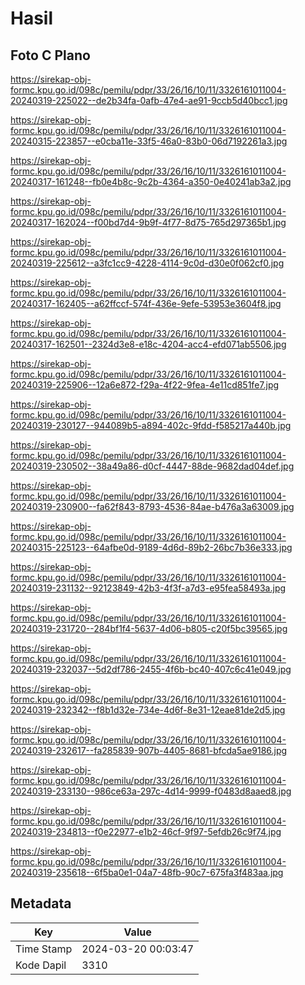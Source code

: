 # Hasil

## Foto C Plano

https://sirekap-obj-formc.kpu.go.id/098c/pemilu/pdpr/33/26/16/10/11/3326161011004-20240319-225022--de2b34fa-0afb-47e4-ae91-9ccb5d40bcc1.jpg

https://sirekap-obj-formc.kpu.go.id/098c/pemilu/pdpr/33/26/16/10/11/3326161011004-20240315-223857--e0cba11e-33f5-46a0-83b0-06d7192261a3.jpg

https://sirekap-obj-formc.kpu.go.id/098c/pemilu/pdpr/33/26/16/10/11/3326161011004-20240317-161248--fb0e4b8c-9c2b-4364-a350-0e40241ab3a2.jpg

https://sirekap-obj-formc.kpu.go.id/098c/pemilu/pdpr/33/26/16/10/11/3326161011004-20240317-162024--f00bd7d4-9b9f-4f77-8d75-765d297365b1.jpg

https://sirekap-obj-formc.kpu.go.id/098c/pemilu/pdpr/33/26/16/10/11/3326161011004-20240319-225612--a3fc1cc9-4228-4114-9c0d-d30e0f062cf0.jpg

https://sirekap-obj-formc.kpu.go.id/098c/pemilu/pdpr/33/26/16/10/11/3326161011004-20240317-162405--a62ffccf-574f-436e-9efe-53953e3604f8.jpg

https://sirekap-obj-formc.kpu.go.id/098c/pemilu/pdpr/33/26/16/10/11/3326161011004-20240317-162501--2324d3e8-e18c-4204-acc4-efd071ab5506.jpg

https://sirekap-obj-formc.kpu.go.id/098c/pemilu/pdpr/33/26/16/10/11/3326161011004-20240319-225906--12a6e872-f29a-4f22-9fea-4e11cd851fe7.jpg

https://sirekap-obj-formc.kpu.go.id/098c/pemilu/pdpr/33/26/16/10/11/3326161011004-20240319-230127--944089b5-a894-402c-9fdd-f585217a440b.jpg

https://sirekap-obj-formc.kpu.go.id/098c/pemilu/pdpr/33/26/16/10/11/3326161011004-20240319-230502--38a49a86-d0cf-4447-88de-9682dad04def.jpg

https://sirekap-obj-formc.kpu.go.id/098c/pemilu/pdpr/33/26/16/10/11/3326161011004-20240319-230900--fa62f843-8793-4536-84ae-b476a3a63009.jpg

https://sirekap-obj-formc.kpu.go.id/098c/pemilu/pdpr/33/26/16/10/11/3326161011004-20240315-225123--64afbe0d-9189-4d6d-89b2-26bc7b36e333.jpg

https://sirekap-obj-formc.kpu.go.id/098c/pemilu/pdpr/33/26/16/10/11/3326161011004-20240319-231132--92123849-42b3-4f3f-a7d3-e95fea58493a.jpg

https://sirekap-obj-formc.kpu.go.id/098c/pemilu/pdpr/33/26/16/10/11/3326161011004-20240319-231720--284bf1f4-5637-4d06-b805-c20f5bc39565.jpg

https://sirekap-obj-formc.kpu.go.id/098c/pemilu/pdpr/33/26/16/10/11/3326161011004-20240319-232037--5d2df786-2455-4f6b-bc40-407c6c41e049.jpg

https://sirekap-obj-formc.kpu.go.id/098c/pemilu/pdpr/33/26/16/10/11/3326161011004-20240319-232342--f8b1d32e-734e-4d6f-8e31-12eae81de2d5.jpg

https://sirekap-obj-formc.kpu.go.id/098c/pemilu/pdpr/33/26/16/10/11/3326161011004-20240319-232617--fa285839-907b-4405-8681-bfcda5ae9186.jpg

https://sirekap-obj-formc.kpu.go.id/098c/pemilu/pdpr/33/26/16/10/11/3326161011004-20240319-233130--986ce63a-297c-4d14-9999-f0483d8aaed8.jpg

https://sirekap-obj-formc.kpu.go.id/098c/pemilu/pdpr/33/26/16/10/11/3326161011004-20240319-234813--f0e22977-e1b2-46cf-9f97-5efdb26c9f74.jpg

https://sirekap-obj-formc.kpu.go.id/098c/pemilu/pdpr/33/26/16/10/11/3326161011004-20240319-235618--6f5ba0e1-04a7-48fb-90c7-675fa3f483aa.jpg


## Metadata

| Key        | Value               |
| ---------- | ------------------- |
| Time Stamp | 2024-03-20 00:03:47 |
| Kode Dapil | 3310                |




